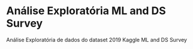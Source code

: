 # Análise Exploratória ML and DS Survey
Análise Exploratória de dados do dataset 2019 Kaggle ML and DS Survey

